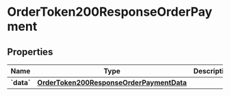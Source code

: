
# OrderToken200ResponseOrderPayment

## Properties
Name | Type | Description | Notes
------------ | ------------- | ------------- | -------------
**&#x60;data&#x60;** | [**OrderToken200ResponseOrderPaymentData**](OrderToken200ResponseOrderPaymentData.md) |  |  [optional]



